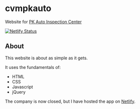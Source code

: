# cvmpkauto
Website for [PK Auto Inspection Center](https://cvmpkauto.netlify.app/)

[![Netlify Status](https://api.netlify.com/api/v1/badges/29a7262d-09ab-4af9-979d-d1e841fce5cd/deploy-status)](https://app.netlify.com/sites/cvmpkauto/deploys)

## About
This website is about as simple as it gets.  

It uses the fundamentals of:
- HTML
- CSS
- Javascript
- jQuery

The company is now closed, but I have hosted the app on [Netlify](https://cvmpkauto.netlify.app/).
